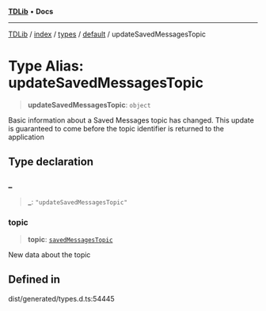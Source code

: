 [**TDLib**](../../../../../../README.md) • **Docs**

***

[TDLib](../../../../../../modules.md) / [index](../../../../../README.md) / [types](../../../README.md) / [default](../README.md) / updateSavedMessagesTopic

# Type Alias: updateSavedMessagesTopic

> **updateSavedMessagesTopic**: `object`

Basic information about a Saved Messages topic has changed. This update is guaranteed to come before the topic identifier is returned to the application

## Type declaration

### \_

> **\_**: `"updateSavedMessagesTopic"`

### topic

> **topic**: [`savedMessagesTopic`](savedMessagesTopic-1.md)

New data about the topic

## Defined in

dist/generated/types.d.ts:54445
